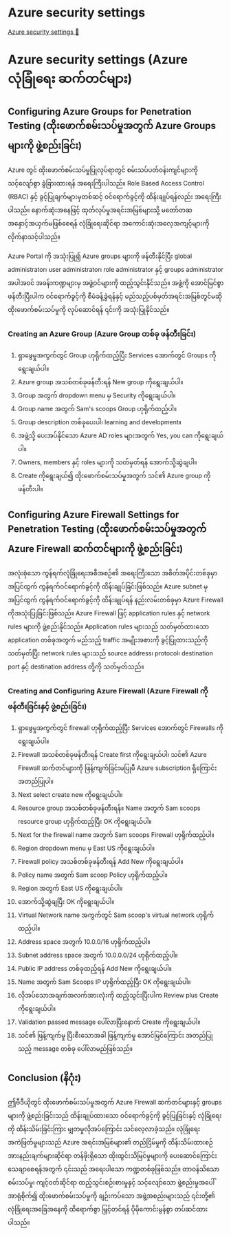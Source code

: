 # Azure security settings

[Azure security settings 🔗](https://www.coursera.org/learn/cybersecurity-tools-and-technologies/lecture/arkdw/azure-security-settings)

# Azure security settings (Azure လုံခြုံရေး ဆက်တင်များ)

## Configuring Azure Groups for Penetration Testing (ထိုးဖောက်စမ်းသပ်မှုအတွက် Azure Groups များကို ဖွဲ့စည်းခြင်း)

Azure တွင် ထိုးဖောက်စမ်းသပ်မှုပြုလုပ်ရာတွင် စမ်းသပ်ပတ်ဝန်းကျင်များကို သင့်လျော်စွာ ခွဲခြားထားရန် အရေးကြီးပါသည်။ Role Based Access Control (RBAC) နှင့် ခွင့်ပြုချက်များမှတစ်ဆင့် ဝင်ရောက်ခွင့်ကို ထိန်းချုပ်ရန်လည်း အရေးကြီးပါသည်။ နောက်ဆုံးအနေဖြင့် ထုတ်လုပ်မှုအရင်းအမြစ်များသို့ မတော်တဆ အနှောင့်အယှက်မဖြစ်စေရန် လုံခြုံရေးဆိုင်ရာ အကောင်းဆုံးအလေ့အကျင့်များကို လိုက်နာသင့်ပါသည်။

Azure Portal ကို အသုံးပြု၍ Azure groups များကို ဖန်တီးနိုင်ပြီး global administrator၊ user administrator၊ role administrator နှင့် groups administrator အပါအဝင် အခန်းကဏ္ဍများမှ အဖွဲ့ဝင်များကို ထည့်သွင်းနိုင်သည်။ အဖွဲ့ကို အောင်မြင်စွာ ဖန်တီးပြီးပါက ဝင်ရောက်ခွင့်ကို စီမံခန့်ခွဲရန်နှင့် မည်သည့်ပစ်မှတ်အရင်းအမြစ်တွင်မဆို ထိုးဖောက်စမ်းသပ်မှုကို လုပ်ဆောင်ရန် ၎င်းကို အသုံးပြုနိုင်သည်။

### Creating an Azure Group (Azure Group တစ်ခု ဖန်တီးခြင်း)

1.  ရှာဖွေမှုအကွက်တွင် Group ဟုရိုက်ထည့်ပြီး Services အောက်တွင် Groups ကိုရွေးချယ်ပါ။
2.  Azure group အသစ်တစ်ခုဖန်တီးရန် New group ကိုရွေးချယ်ပါ။
3.  Group အတွက် dropdown menu မှ Security ကိုရွေးချယ်ပါ။
4.  Group name အတွက် Sam's scoops Group ဟုရိုက်ထည့်ပါ။
5.  Group description တစ်ခုပေးပါ၊ learning and development။
6.  အဖွဲ့သို့ ပေးအပ်နိုင်သော Azure AD roles များအတွက် Yes, you can ကိုရွေးချယ်ပါ။
7.  Owners, members နှင့် roles များကို သတ်မှတ်ရန် အောက်သို့ဆွဲချပါ။
8.  Create ကိုရွေးချယ်၍ ထိုးဖောက်စမ်းသပ်မှုအတွက် သင်၏ Azure group ကို ဖန်တီးပါ။

## Configuring Azure Firewall Settings for Penetration Testing (ထိုးဖောက်စမ်းသပ်မှုအတွက် Azure Firewall ဆက်တင်များကို ဖွဲ့စည်းခြင်း)

အလုံးစုံသော ကွန်ရက်လုံခြုံရေးအစီအစဉ်၏ အရေးကြီးသော အစိတ်အပိုင်းတစ်ခုမှာ အပြင်ထွက် ကွန်ရက်ဝင်ရောက်ခွင့်ကို ထိန်းချုပ်ခြင်းဖြစ်သည်။ Azure subnet မှ အပြင်ထွက် ကွန်ရက်ဝင်ရောက်ခွင့်ကို ထိန်းချုပ်ရန် နည်းလမ်းတစ်ခုမှာ Azure Firewall ကိုအသုံးပြုခြင်းဖြစ်သည်။ Azure Firewall ဖြင့် application rules နှင့် network rules များကို ဖွဲ့စည်းနိုင်သည်။ Application rules များသည် သတ်မှတ်ထားသော application တစ်ခုအတွက် မည်သည့် traffic အမျိုးအစားကို ခွင့်ပြုထားသည်ကို သတ်မှတ်ပြီး network rules များသည် source address၊ protocol၊ destination port နှင့် destination address တို့ကို သတ်မှတ်သည်။

### Creating and Configuring Azure Firewall (Azure Firewall ကို ဖန်တီးခြင်းနှင့် ဖွဲ့စည်းခြင်း)

1.  ရှာဖွေမှုအကွက်တွင် firewall ဟုရိုက်ထည့်ပြီး Services အောက်တွင် Firewalls ကိုရွေးချယ်ပါ။
2.  Firewall အသစ်တစ်ခုဖန်တီးရန် Create first ကိုရွေးချယ်ပါ၊ သင်၏ Azure Firewall ဆက်တင်များကို ဖြန့်ကျက်ခြင်းမပြုမီ Azure subscription ရှိကြောင်း အတည်ပြုပါ။
3.  Next select create new ကိုရွေးချယ်ပါ။
4.  Resource group အသစ်တစ်ခုဖန်တီးရန်။ Name အတွက် Sam scoops resource group ဟုရိုက်ထည့်ပြီး OK ကိုရွေးချယ်ပါ။
5.  Next for the firewall name အတွက် Sam scoops Firewall ဟုရိုက်ထည့်ပါ။
6.  Region dropdown menu မှ East US ကိုရွေးချယ်ပါ။
7.  Firewall policy အသစ်တစ်ခုဖန်တီးရန် Add New ကိုရွေးချယ်ပါ။
8.  Policy name အတွက် Sam scoop Policy ဟုရိုက်ထည့်ပါ။
9.  Region အတွက် East US ကိုရွေးချယ်ပါ။
10. အောက်သို့ဆွဲချပြီး OK ကိုရွေးချယ်ပါ။
11. Virtual Network name အကွက်တွင် Sam scoop's virtual network ဟုရိုက်ထည့်ပါ။
12. Address space အတွက် 10.0.0/16 ဟုရိုက်ထည့်ပါ။
13. Subnet address space အတွက် 10.0.0.0/24 ဟုရိုက်ထည့်ပါ။
14. Public IP address တစ်ခုထည့်ရန် Add New ကိုရွေးချယ်ပါ။
15. Name အတွက် Sam Scoops IP ဟုရိုက်ထည့်ပြီး OK ကိုရွေးချယ်ပါ။
16. လိုအပ်သောအချက်အလက်အားလုံးကို ထည့်သွင်းပြီးပါက Review plus Create ကိုရွေးချယ်ပါ။
17. Validation passed message ပေါ်လာပြီးနောက် Create ကိုရွေးချယ်ပါ။
18. သင်၏ ဖြန့်ကျက်မှု ပြီးစီးသောအခါ ဖြန့်ကျက်မှု အောင်မြင်ကြောင်း အတည်ပြုသည့် message တစ်ခု ပေါ်လာမည်ဖြစ်သည်။

## Conclusion (နိဂုံး)

ဤဗီဒီယိုတွင် ထိုးဖောက်စမ်းသပ်မှုအတွက် Azure Firewall ဆက်တင်များနှင့် groups များကို ဖွဲ့စည်းခြင်းသည် ထိန်းချုပ်ထားသော ဝင်ရောက်ခွင့်ကို ခွင့်ပြုခြင်းနှင့် လုံခြုံရေးကို ထိန်းသိမ်းခြင်းကြား မျှတမှုလိုအပ်ကြောင်း သင်လေ့လာခဲ့သည်။ လုံခြုံရေးအကဲဖြတ်မှုများသည် Azure အရင်းအမြစ်များ၏ တည်ငြိမ်မှုကို ထိန်းသိမ်းထားစဉ် အားနည်းချက်များဆိုင်ရာ တန်ဖိုးရှိသော ထိုးထွင်းသိမြင်မှုများကို ပေးဆောင်ကြောင်း သေချာစေရန်အတွက် ၎င်းသည် အရေးပါသော ကဏ္ဍတစ်ခုဖြစ်သည်။ တာဝန်သိသော စမ်းသပ်မှု၊ ကျင့်ဝတ်ဆိုင်ရာ ထည့်သွင်းစဉ်းစားမှုနှင့် သင့်လျော်သော ဖွဲ့စည်းမှုအပေါ် အာရုံစိုက်၍ ထိုးဖောက်စမ်းသပ်မှုကို ချဉ်းကပ်သော အဖွဲ့အစည်းများသည် ၎င်းတို့၏ လုံခြုံရေးအခြေအနေကို ထိရောက်စွာ မြှင့်တင်ရန် ပိုမိုကောင်းမွန်စွာ တပ်ဆင်ထားပါသည်။

